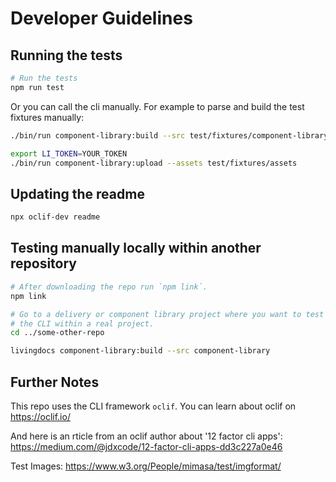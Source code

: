 # Developer Guidelines

## Running the tests

```bash
# Run the tests
npm run test
```

Or you can call the cli manually.
For example to parse and build the test fixtures manually:
```bash
./bin/run component-library:build --src test/fixtures/component-library
```

```bash
export LI_TOKEN=YOUR_TOKEN
./bin/run component-library:upload --assets test/fixtures/assets
```


## Updating the readme

```bash
npx oclif-dev readme
```


## Testing manually locally within another repository

```bash
# After downloading the repo run `npm link`.
npm link

# Go to a delivery or component library project where you want to test
# the CLI within a real project.
cd ../some-other-repo

livingdocs component-library:build --src component-library
```


## Further Notes

This repo uses the CLI framework `oclif`. You can learn about oclif on https://oclif.io/

And here is an rticle from an oclif author about '12 factor cli apps': https://medium.com/@jdxcode/12-factor-cli-apps-dd3c227a0e46

Test Images:
https://www.w3.org/People/mimasa/test/imgformat/
